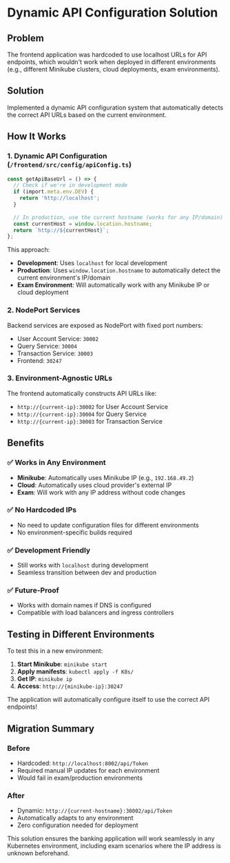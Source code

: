 # Dynamic API Configuration Solution

## Problem
The frontend application was hardcoded to use localhost URLs for API endpoints, which wouldn't work when deployed in different environments (e.g., different Minikube clusters, cloud deployments, exam environments).

## Solution
Implemented a dynamic API configuration system that automatically detects the correct API URLs based on the current environment.

## How It Works

### 1. Dynamic API Configuration (`/frontend/src/config/apiConfig.ts`)
```typescript
const getApiBaseUrl = () => {
  // Check if we're in development mode
  if (import.meta.env.DEV) {
    return 'http://localhost';
  }
  
  // In production, use the current hostname (works for any IP/domain)
  const currentHost = window.location.hostname;
  return `http://${currentHost}`;
};
```

This approach:
- **Development**: Uses `localhost` for local development
- **Production**: Uses `window.location.hostname` to automatically detect the current environment's IP/domain
- **Exam Environment**: Will automatically work with any Minikube IP or cloud deployment

### 2. NodePort Services
Backend services are exposed as NodePort with fixed port numbers:
- User Account Service: `30002`
- Query Service: `30004`
- Transaction Service: `30003`
- Frontend: `30247`

### 3. Environment-Agnostic URLs
The frontend automatically constructs API URLs like:
- `http://{current-ip}:30002` for User Account Service
- `http://{current-ip}:30004` for Query Service  
- `http://{current-ip}:30003` for Transaction Service

## Benefits

### ✅ Works in Any Environment
- **Minikube**: Automatically uses Minikube IP (e.g., `192.168.49.2`)
- **Cloud**: Automatically uses cloud provider's external IP
- **Exam**: Will work with any IP address without code changes

### ✅ No Hardcoded IPs
- No need to update configuration files for different environments
- No environment-specific builds required

### ✅ Development Friendly
- Still works with `localhost` during development
- Seamless transition between dev and production

### ✅ Future-Proof
- Works with domain names if DNS is configured
- Compatible with load balancers and ingress controllers

## Testing in Different Environments

To test this in a new environment:

1. **Start Minikube**: `minikube start`
2. **Apply manifests**: `kubectl apply -f K8s/`
3. **Get IP**: `minikube ip`
4. **Access**: `http://{minikube-ip}:30247`

The application will automatically configure itself to use the correct API endpoints!

## Migration Summary

### Before
- Hardcoded: `http://localhost:8002/api/Token`
- Required manual IP updates for each environment
- Would fail in exam/production environments

### After
- Dynamic: `http://{current-hostname}:30002/api/Token`
- Automatically adapts to any environment
- Zero configuration needed for deployment

This solution ensures the banking application will work seamlessly in any Kubernetes environment, including exam scenarios where the IP address is unknown beforehand.
